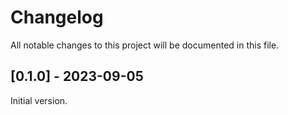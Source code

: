 # Changelog

All notable changes to this project will be documented in this file.

## [0.1.0] - 2023-09-05
Initial version.